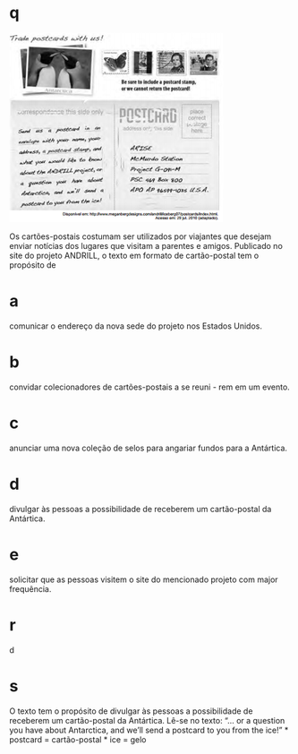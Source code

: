 # q
![](918b6b6e-e4a1-d713-4b35-b73b9b7f31db.png)

Os cartões-postais costumam ser utilizados por viajantes que desejam enviar notícias dos lugares que visitam a parentes e amigos. Publicado no site do projeto ANDRILL, o texto em formato de cartão-postal tem o propósito de

# a
comunicar o endereço da nova sede do projeto nos Estados Unidos.

# b
convidar colecionadores de cartões-postais a se reuni - rem em um evento.

# c
anunciar uma nova coleção de selos para angariar fundos para a Antártica.

# d
divulgar às pessoas a possibilidade de receberem um cartão-postal da Antártica.

# e
solicitar que as pessoas visitem o site do mencionado projeto com major frequência.

# r
d

# s
O texto tem o propósito de divulgar às pessoas a possibilidade de receberem um cartão-postal da Antártica. Lê-se no texto: “… or a question you have about Antarctica, and we’ll send a postcard to you from the ice!” \* postcard = cartão-postal \* ice = gelo
